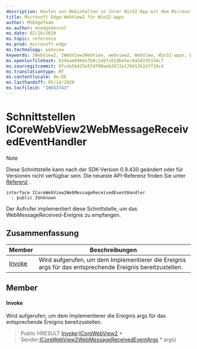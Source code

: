 ```yaml
---
description: Hosten von Webinhalten in ihrer Win32-App mit dem Microsoft Edge WebView2-Steuerelement
title: Microsoft Edge-WebView2 für Win32-apps
author: MSEdgeTeam
ms.author: msedgedevrel
ms.date: 02/26/2020
ms.topic: reference
ms.prod: microsoft-edge
ms.technology: webview
keywords: IWebView2, IWebView2WebView, webview2, WebView, Win32-apps, Win32, Edge, ICoreWebView2, ICoreWebView2Host, Browser-Steuerelement, Edge-HTML
ms.openlocfilehash: b59eae6966efb6c2ebfc018be5ec0a5d2d5334c7
ms.sourcegitcommit: 07cda56425e5fdf90eeb3972e17041261bf720cd
ms.translationtype: MT
ms.contentlocale: de-DE
ms.lasthandoff: 05/14/2020
ms.locfileid: "10653743"
---
```

# Schnittstellen ICoreWebView2WebMessageReceivedEventHandler 

> [!NOTE]
> Diese Schnittstelle kann nach der SDK-Version 0.9.430 geändert oder für Versionen nicht verfügbar sein. Die neueste API-Referenz finden Sie unter [Referenz](../../../webview2-api-reference.md) .

```
interface ICoreWebView2WebMessageReceivedEventHandler
  : public IUnknown
```

Der Aufrufer implementiert diese Schnittstelle, um das WebMessageReceived-Ereignis zu empfangen.

## Zusammenfassung

 Member                        | Beschreibungen
--------------------------------|---------------------------------------------
[Invoke](#invoke) | Wird aufgerufen, um dem Implementierer die Ereignis args für das entsprechende Ereignis bereitzustellen.

## Member

#### Invoke 

Wird aufgerufen, um dem Implementierer die Ereignis args für das entsprechende Ereignis bereitzustellen.

> Public HRESULT [Invoke](#invoke)([ICoreWebView2](ICoreWebView2.md) * Sender;[ICoreWebView2WebMessageReceivedEventArgs](ICoreWebView2WebMessageReceivedEventArgs.md) * args)


